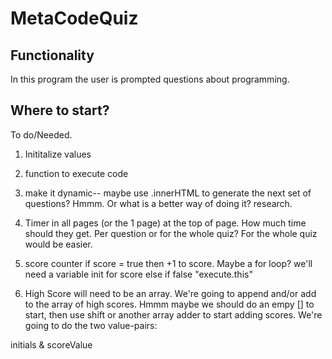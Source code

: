 # MetaCodeQuiz

## Functionality

In this program the user is prompted questions about programming.

## Where to start?

To do/Needed.

1. Inititalize values

2. function to execute code

3. make it dynamic-- maybe use .innerHTML to generate the next set of questions? Hmmm. Or what is a better way of doing it? research.

4. Timer in all pages (or the 1 page) at the top of page. How much time should they get. Per question or for the whole quiz? For the whole quiz would be easier.

5. score counter
if score = true then +1 to score. Maybe a for loop? we'll need a variable init for score
else if false "execute.this"

6. High Score will need to be an array. We're going to append and/or add to the array of high scores. Hmmm maybe we should do an empy [] to start, then use shift or another array adder to start adding scores. We're going to do the two value-pairs:

initials & scoreValue